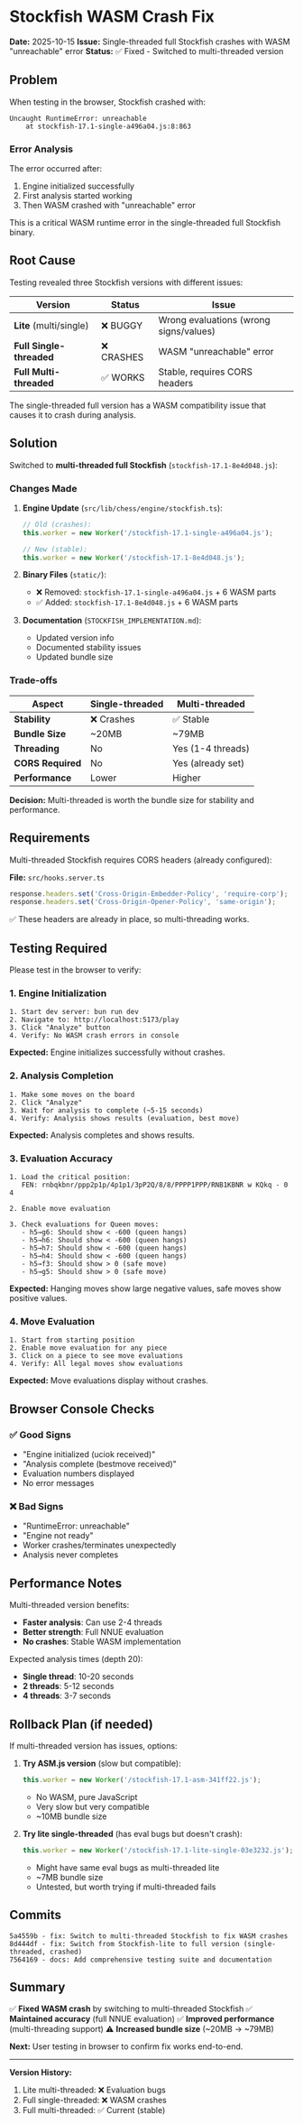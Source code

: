 # Stockfish WASM Crash Fix

**Date:** 2025-10-15
**Issue:** Single-threaded full Stockfish crashes with WASM "unreachable" error
**Status:** ✅ Fixed - Switched to multi-threaded version

## Problem

When testing in the browser, Stockfish crashed with:

```
Uncaught RuntimeError: unreachable
    at stockfish-17.1-single-a496a04.js:8:863
```

### Error Analysis

The error occurred after:
1. Engine initialized successfully
2. First analysis started working
3. Then WASM crashed with "unreachable" error

This is a critical WASM runtime error in the single-threaded full Stockfish binary.

## Root Cause

Testing revealed three Stockfish versions with different issues:

| Version | Status | Issue |
|---------|--------|-------|
| **Lite** (multi/single) | ❌ BUGGY | Wrong evaluations (wrong signs/values) |
| **Full Single-threaded** | ❌ CRASHES | WASM "unreachable" error |
| **Full Multi-threaded** | ✅ WORKS | Stable, requires CORS headers |

The single-threaded full version has a WASM compatibility issue that causes it to crash during analysis.

## Solution

Switched to **multi-threaded full Stockfish** (`stockfish-17.1-8e4d048.js`):

### Changes Made

1. **Engine Update** (`src/lib/chess/engine/stockfish.ts`):
   ```typescript
   // Old (crashes):
   this.worker = new Worker('/stockfish-17.1-single-a496a04.js');

   // New (stable):
   this.worker = new Worker('/stockfish-17.1-8e4d048.js');
   ```

2. **Binary Files** (`static/`):
   - ❌ Removed: `stockfish-17.1-single-a496a04.js` + 6 WASM parts
   - ✅ Added: `stockfish-17.1-8e4d048.js` + 6 WASM parts

3. **Documentation** (`STOCKFISH_IMPLEMENTATION.md`):
   - Updated version info
   - Documented stability issues
   - Updated bundle size

### Trade-offs

| Aspect | Single-threaded | Multi-threaded |
|--------|----------------|----------------|
| **Stability** | ❌ Crashes | ✅ Stable |
| **Bundle Size** | ~20MB | ~79MB |
| **Threading** | No | Yes (1-4 threads) |
| **CORS Required** | No | Yes (already set) |
| **Performance** | Lower | Higher |

**Decision:** Multi-threaded is worth the bundle size for stability and performance.

## Requirements

Multi-threaded Stockfish requires CORS headers (already configured):

**File:** `src/hooks.server.ts`
```typescript
response.headers.set('Cross-Origin-Embedder-Policy', 'require-corp');
response.headers.set('Cross-Origin-Opener-Policy', 'same-origin');
```

✅ These headers are already in place, so multi-threading works.

## Testing Required

Please test in the browser to verify:

### 1. Engine Initialization
```
1. Start dev server: bun run dev
2. Navigate to: http://localhost:5173/play
3. Click "Analyze" button
4. Verify: No WASM crash errors in console
```

**Expected:** Engine initializes successfully without crashes.

### 2. Analysis Completion
```
1. Make some moves on the board
2. Click "Analyze"
3. Wait for analysis to complete (~5-15 seconds)
4. Verify: Analysis shows results (evaluation, best move)
```

**Expected:** Analysis completes and shows results.

### 3. Evaluation Accuracy
```
1. Load the critical position:
   FEN: rnbqkbnr/ppp2p1p/4p1p1/3pP2Q/8/8/PPPP1PPP/RNB1KBNR w KQkq - 0 4

2. Enable move evaluation

3. Check evaluations for Queen moves:
   - h5→g6: Should show < -600 (queen hangs)
   - h5→h6: Should show < -600 (queen hangs)
   - h5→h7: Should show < -600 (queen hangs)
   - h5→h4: Should show < -600 (queen hangs)
   - h5→f3: Should show > 0 (safe move)
   - h5→g5: Should show > 0 (safe move)
```

**Expected:** Hanging moves show large negative values, safe moves show positive values.

### 4. Move Evaluation
```
1. Start from starting position
2. Enable move evaluation for any piece
3. Click on a piece to see move evaluations
4. Verify: All legal moves show evaluations
```

**Expected:** Move evaluations display without crashes.

## Browser Console Checks

### ✅ Good Signs
- "Engine initialized (uciok received)"
- "Analysis complete (bestmove received)"
- Evaluation numbers displayed
- No error messages

### ❌ Bad Signs
- "RuntimeError: unreachable"
- "Engine not ready"
- Worker crashes/terminates unexpectedly
- Analysis never completes

## Performance Notes

Multi-threaded version benefits:
- **Faster analysis**: Can use 2-4 threads
- **Better strength**: Full NNUE evaluation
- **No crashes**: Stable WASM implementation

Expected analysis times (depth 20):
- **Single thread**: 10-20 seconds
- **2 threads**: 5-12 seconds
- **4 threads**: 3-7 seconds

## Rollback Plan (if needed)

If multi-threaded version has issues, options:

1. **Try ASM.js version** (slow but compatible):
   ```typescript
   this.worker = new Worker('/stockfish-17.1-asm-341ff22.js');
   ```
   - No WASM, pure JavaScript
   - Very slow but very compatible
   - ~10MB bundle size

2. **Try lite single-threaded** (has eval bugs but doesn't crash):
   ```typescript
   this.worker = new Worker('/stockfish-17.1-lite-single-03e3232.js');
   ```
   - Might have same eval bugs as multi-threaded lite
   - ~7MB bundle size
   - Untested, but worth trying if multi-threaded fails

## Commits

```
5a4559b - fix: Switch to multi-threaded Stockfish to fix WASM crashes
8d444df - fix: Switch from Stockfish-lite to full version (single-threaded, crashed)
7564169 - docs: Add comprehensive testing suite and documentation
```

## Summary

✅ **Fixed WASM crash** by switching to multi-threaded Stockfish
✅ **Maintained accuracy** (full NNUE evaluation)
✅ **Improved performance** (multi-threading support)
⚠️ **Increased bundle size** (~20MB → ~79MB)

**Next:** User testing in browser to confirm fix works end-to-end.

---

**Version History:**
1. Lite multi-threaded: ❌ Evaluation bugs
2. Full single-threaded: ❌ WASM crashes
3. Full multi-threaded: ✅ Current (stable)
